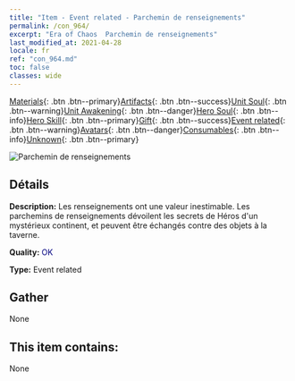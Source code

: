 ```yaml
---
title: "Item - Event related - Parchemin de renseignements"
permalink: /con_964/
excerpt: "Era of Chaos  Parchemin de renseignements"
last_modified_at: 2021-04-28
locale: fr
ref: "con_964.md"
toc: false
classes: wide
---
```

 [Materials](/ItemsFR/){: .btn .btn--primary}[Artifacts](/ItemsFR/Artifacts/){: .btn .btn--success}[Unit Soul](/ItemsFR/UnitSoul/){: .btn .btn--warning}[Unit Awakening](/ItemsFR/UnitAwakening/){: .btn .btn--danger}[Hero Soul](/ItemsFR/HeroSoul/){: .btn .btn--info}[Hero Skill](/ItemsFR/HeroSkill/){: .btn .btn--primary}[Gift](/ItemsFR/Gift/){: .btn .btn--success}[Event related](/ItemsFR/Events/){: .btn .btn--warning}[Avatars](/ItemsFR/Avatars/){: .btn .btn--danger}[Consumables](/ItemsFR/Consumables/){: .btn .btn--info}[Unknown](/ItemsFR/Unknown/){: .btn .btn--primary}

 ![Parchemin de renseignements](/images/t/i_40900.png)

## Détails
 **Description:** Les renseignements ont une valeur inestimable. Les parchemins de renseignements dévoilent les secrets de Héros d'un mystérieux continent, et peuvent être échangés contre des objets à la taverne.

 **Quality:** <span style="color: #000080">OK</span>

 **Type:** Event related

## Gather

  None

## This item contains:

  None

